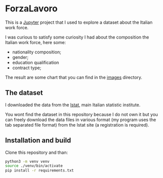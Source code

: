 # ForzaLavoro
This is a [Jupyter](https://jupyter.org/) project that I used to explore a dataset about the Italian work force.

I was curious to satisfy some curiosity I had about the composition the Italian work force, here some:

- nationality composition;
- gender;
- education qualification
- contract type;

The result are some chart that you can find in the [images](./images/) directory.

## The dataset
I downloaded the data from the [Istat](https://www.istat.it/it/), main Italian statistic institute.

You wont find the dataset in this repository because I do not own it but you can freely download the data files in various format (my program uses the tab separated file format) from the Istat site (a registration is required).



## Installation and build
Clone this repository and than:

```bash
python3 -m venv venv
source ./venv/bin/activate
pip install -r requirements.txt
```

